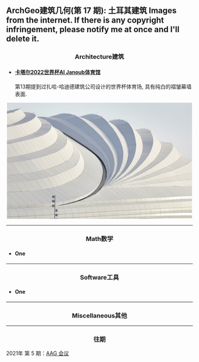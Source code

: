 ArchGeo建筑几何(第 17 期): 土耳其建筑
Images from the internet. If there is any copyright infringement, please notify me at once and I'll delete it.
------

<center> <h3>Architecture建筑</h3> </center>


- #### [卡塔尔2022世界杯Al Janoub体育馆](https://www.archdaily.cn/cn/974818/qia-ta-er-2022nian-guo-ji-zu-lian-shi-jie-bei-ji-jiang-ju-ban-zu-qiu-chang-she-ji-xiang-mu-he-ji)

  第13期提到过扎哈-哈迪德建筑公司设计的世界杯体育场, 具有纯白的褶皱幕墙表面.

<p align="center">
  <img src="https://raw.githubusercontent.com/WWmore/ArchGeo/main/asset/2022-1/katar.png" width="500" />
</p>

------
<center> <h3>Math数学</h3> </center>

- #### One



------


<center> <h3>Software工具</h3> </center>

- #### One



------

<center> <h3>Miscellaneous其他</h3> </center>

------

<center> <h3>往期</h3> </center>

2021年 第 5 期：[AAG 会议](https://www.huiwang.me/blog/2021/issue5/)
